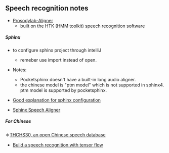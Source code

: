 ## Speech recognition notes


* [Prosodylab-Aligner](https://github.com/prosodylab/Prosodylab-Aligner)
	*  built on the HTK (HMM toolkit) speech recognition software
	

##### Sphinx

* to configure sphinx project through intelliJ
	* remeber use import instead of open.
* Notes:
	* Pocketsphinx doesn't have a built-in long audio aligner.
	* the chinese model is "ptm model" which is not supported in sphinx4. ptm model is supported by pocketsphinx.
* [Good explanation for sphinx configuration](http://blog.justsophie.com/python-speech-to-text-with-pocketsphinx/)

* [Sphinx Speech Aligner](https://github.com/JoshData/cmusphinx-alignment-example)



##### For Chinese	
＊[THCHS30, an open Chinese speech database](http://data.cslt.org/thchs30/standalone.html)

* [Build a speech recognition with tensor flow](http://blog.topspeedsnail.com/archives/10696)